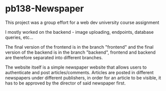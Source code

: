 # pb138-Newspaper

This project was a group effort for a web dev university course assignment

I mostly worked on the backend - image uploading, endpoints, database queries, etc...

The final version of the frontend is in the branch "frontend" and the final version of the backend is in the branch "backend", frontend and backend are therefore separated into different branches.

The website itself is a simple newspaper website that allows users to authenticate and post articles/comments. Articles are posted in different newspapers under different publishers, in order for an article to be visible, it has to be approved by the director of said newspaper first. 
